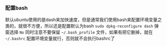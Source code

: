 ### 配置bash
默认ubuntu使用的是dash来加快速度，但是通常我们使用bash来配置环境变量之类的，就很不方便，所以还是配置默认为bash
`sudo dpkg-reconfigure dash` 弹窗选择 `No`
同时注意不要保留 `~/.bash_profile` 文件，如果有把它删掉，就在 `~/.bashrc` 配置环境变量就行，否则就不会执行bashrc了
